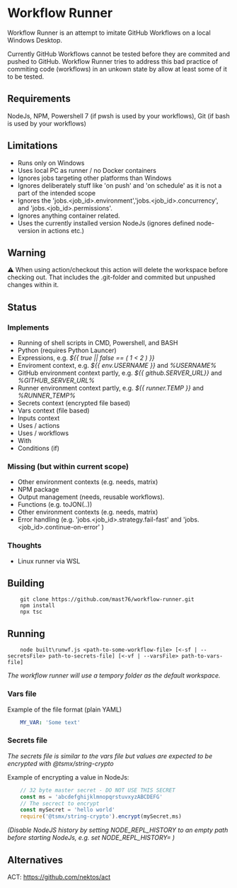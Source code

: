 # Workflow Runner
Workflow Runner is an attempt to imitate GitHub Workflows on a local Windows Desktop.

Currently GitHub Workflows cannot be tested before they are commited and pushed to GitHub.
Workflow Runner tries to address this bad practice of commiting code (workflows) in an unkown state by allow at least some of it to be tested.

## Requirements
NodeJs, NPM, Powershell 7 (if pwsh is used by your workflows), Git (if bash is used by your workflows)

## Limitations
- Runs only on Windows
- Uses local PC as runner / no Docker containers
- Ignores jobs targeting other platforms than Windows
- Ignores deliberately stuff like 'on push' and 'on schedule' as it is not a part of the intended scope
- Ignores the 'jobs.<job_id>.environment','jobs.<job_id>.concurrency', and 'jobs.<job_id>.permissions'.
- Ignores anything container related.
- Uses the currently installed version NodeJs (ignores defined node-version in actions etc.)

## Warning 
:warning: When using action/checkout this action will delete the workspace before checking out. That includes the .git-folder and commited but unpushed changes within it.

## Status

### Implements
- Running of shell scripts in CMD, Powershell, and BASH
- Python (requires Python Launcer)
- Expressions, e.g. *${{ true || false == ( 1 < 2 ) }}*
- Enviroment context, e.g.  *${{ env.USERNAME }}* and *%USERNAME%*
- GitHub environment context partly, e.g. *${{ github.SERVER_URL}}* and *%GITHUB_SERVER_URL%* 
- Runner environment context partly, e.g. *${{ runner.TEMP }}* and *%RUNNER_TEMP%*
- Secrets context (encrypted file based)
- Vars context (file based)
- Inputs context
- Uses / actions 
- Uses / workflows
- With
- Conditions (if)

### Missing (but within current scope)
- Other environment contexts (e.g. needs, matrix)
- NPM package
- Output management (needs, reusable workflows).
- Functions (e.g. toJON(..))
- Other environment contexts (e.g. needs, matrix)
- Error handling (e.g. 'jobs.<job_id>.strategy.fail-fast' and 'jobs.<job_id>.continue-on-error' )

### Thoughts
- Linux runner via WSL

## Building
```
    git clone https://github.com/mast76/workflow-runner.git
    npm install
    npx tsc
```

## Running
```
    node built\runwf.js <path-to-some-workflow-file> [<-sf | --secretsFile> path-to-secrets-file] [<-vf | --varsFile> path-to-vars-file]
```
*The workflow runner will use a tempory folder as the default workspace.*
### Vars file
Example of the file format (plain YAML)
```yaml
    MY_VAR: 'Some text'
```
### Secrets file
*The secrets file is similar to the vars file but values are expected to be encrypted with @tsmx/string-crypto*

Example of encrypting a value in NodeJs:
```js
    // 32 byte master secret - DO NOT USE THIS SECRET
    const ms = 'abcdefghijklmnopqrstuvxyzABCDEFG'
    // The secrect to encrypt
    const mySecret = 'hello world'
    require('@tsmx/string-crypto').encrypt(mySecret,ms)
```
*(Disable NodeJS history by setting NODE_REPL_HISTORY to an empty path before starting NodeJs, e.g. set NODE_REPL_HISTORY= )*

## Alternatives
ACT: https://github.com/nektos/act
